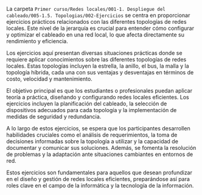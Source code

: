 La carpeta `Primer curso/Redes locales/001-1. Despliegue del cableado/005-1.5. Topologias/002-Ejercicios` se centra en proporcionar ejercicios prácticos relacionados con las diferentes topologías de redes locales. Este nivel de la jerarquía es crucial para entender cómo configurar y optimizar el cableado en una red local, lo que afecta directamente su rendimiento y eficiencia.

Los ejercicios aquí presentan diversas situaciones prácticas donde se requiere aplicar conocimientos sobre las diferentes topologías de redes locales. Estas topologías incluyen la estrella, la anillo, el bus, la malla y la topología híbrida, cada una con sus ventajas y desventajas en términos de costo, velocidad y mantenimiento.

El objetivo principal es que los estudiantes o profesionales puedan aplicar teoría a práctica, diseñando y configurando redes locales eficientes. Los ejercicios incluyen la planificación del cableado, la selección de dispositivos adecuados para cada topología y la implementación de medidas de seguridad y redundancia.

A lo largo de estos ejercicios, se espera que los participantes desarrollen habilidades cruciales como el análisis de requerimientos, la toma de decisiones informadas sobre la topología a utilizar y la capacidad de documentar y comunicar sus soluciones. Además, se fomenta la resolución de problemas y la adaptación ante situaciones cambiantes en entornos de red.

Estos ejercicios son fundamentales para aquellos que desean profundizar en el diseño y gestión de redes locales eficientes, preparándose así para roles clave en el campo de la informática y la tecnología de la información.
